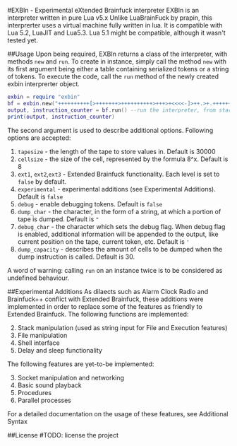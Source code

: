 #EXBIn - Experimental eXtended Brainfuck interpreter
EXBIn is an interpreter written in pure Lua v5.x Unlike LuaBrainFuck by prapin, this interprerter uses a virtual machine fully written in lua. It is compatible with Lua 5.2, LuaJIT and Lua5.3. Lua 5.1 might be compatible, although it wasn't tested yet.

##Usage
Upon being required, EXBIn returns a class of the interpreter, with methods ``new`` and ``run``. To create in instance, simply call the method ``new`` with its first argument being either a table containing serialized tokens or a string of tokens. To execute the code, call the ``run`` method of the newly created exbin interprerter object.

```Lua
exbin = require "exbin"
bf = exbin.new("++++++++++[>+++++++>++++++++++>+++>+<<<<-]>++.>+.+++++++..+++.>++.<<+++++++++++++++.>.+++.------.--------.>+.>.") --create an instance of the interpreter
output, instruction_counter = bf.run() --run the interpreter, from start to end or breakpoint
print(output, instruction_counter)
```

The second argument is used to describe additional options.
Following options are accepted:
1. ``tapesize`` - the length of the tape to store values in. Default is 30000
1. ``cellsize`` - the size of the cell, represented by the formula 8^x. Default is 8
1. ``ext1``, ``ext2``,``ext3`` - Extended Brainfuck functionality. Each level is set to ``false`` by default.
1. ``experimental`` - experimental additions (see Experimental Additions). Default is ``false``
1. ``debug`` - enable debugging tokens. Default is ``false``
1. ``dump_char`` - the character, in the form of a string, at which a portion of tape is dumped. Default is ``"``
1. ``debug_char`` - the character which sets the debug flag. When debug flag is enabled, additional information will be appended to the output, like current position on the tape, current token, etc. Default is ``'``
1. ``dump_capacity`` - describes the amount of cells to be dumped when the dump instruction is called. Default is 30.

A word of warning: calling ``run`` on an instance twice is to be considered as undefined behaviour.

##Experimental Additions
As dilaects such as Alarm Clock Radio and Brainfuck++ conflict with Extended Brainfuck, these additions were implemented in order to replace some of the features as friendly to Extended Brainfuck. The following functions are implemented:

2. Stack manipulation (used as string input for File and Execution features)
2. File manipulation
2. Shell interface
2. Delay and sleep functionality

The following features are yet-to-be implemented:

3. Socket manipulation and networking
3. Basic sound playback
3. Procedures
3. Parallel processes

For a detailed documentation on the usage of these features, see Additional Syntax

##License
\#TODO: license the project
